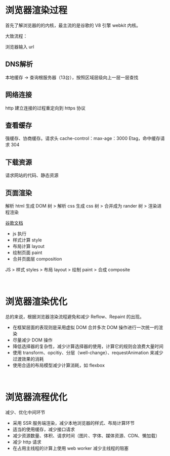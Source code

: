 # 浏览器渲染过程

首先了解浏览器的的内核，最主流的是谷歌的 V8 引擎 webkit 内核。

大致流程：

浏览器输入 url

## DNS解析

本地缓存 -> 查询根服务器（13台），按照区域层级向上一层一层查找

## 网络连接

http 建立连接的过程重定向到 https 协议

## 查看缓存

强缓存、协商缓存。请求头 cache-control：max-age：3000 Etag，命中缓存请求 304

## 下载资源
请求网站的代码、静态资源

## 页面渲染
解析 html 生成 DOM 树 > 解析 css 生成 css 树 > 合并成为 rander 树 > 渲染进程渲染

[谷歌文档](https://developers.google.com/web/fundamentals/performance/rendering)

- js 执行
- 样式计算   style
- 布局计算   layout
- 绘制页面   paint
- 合并页面层 composition
  
JS > 样式 styles > 布局 layout > 绘制 paint > 合成 composite

<br/>

# 浏览器渲染优化
总的来说，根据浏览器渲染流程避免和减少 Reflow、Repaint 的出现。

- 在框架层面的表现则是采用虚拟 DOM 合并多次 DOM 操作进行一次统一的渲染
- 尽量减少 DOM 操作
- 降低选择器的复杂性，减少计算选择器的使用，计算它的规则会浪费大量时间
- 使用 transform、opcitiy、分层（well-change）、requestAnimation 来减少过渡效果的消耗
- 使用合适的布局模型减少计算消耗，如 flexbox

<br/>

# 浏览器流程优化
减少、优化中间环节
- 采用 SSR 服务端渲染，减少本地浏览器的样式、布局计算环节
- 适当的使用缓存，减少接口请求
- 减少资源数量、体积、请求时间（图片、字体、媒体资源、CDN、懒加载）
- 减少 http 请求
- 在占用主线程的计算上使用 web worker 减少主线程的阻塞

